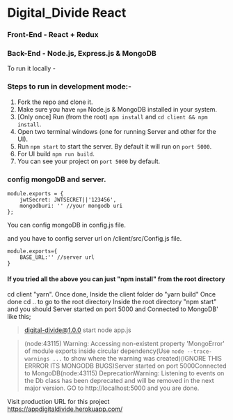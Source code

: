 # Digital_Divide React

### Front-End - React + Redux

### Back-End - Node.js, Express.js & MongoDB

To run it locally -

### Steps to run in development mode:-

1. Fork the repo and clone it.
2. Make sure you have `npm` Node.js & MongoDB installed in your system.
3. [Only once] Run (from the root) `npm install` and `cd client && npm install`.
4. Open two terminal windows (one for running Server and other for the UI).
5. Run `npm start` to start the server. By default it will run on `port 5000`.
6. For UI build `npm run build`.
7. You can see your project on `port 5000` by default.

### config mongoDB and server.
```
module.exports = {
    jwtSecret: JWTSECRET||'123456',
    mongodburi: '' //your mongodb uri
};
```
You can config mongoDB in config.js file.

and you have to config server url on /client/src/Config.js file.
```
module.exports={
    BASE_URL:'' //server url
}
```

#### If you tried all the above you can just "npm install" from the root directory ###
cd client "yarn". Once done,
Inside the client folder do "yarn build"
Once done cd .. to go to the root directory
Inside the root directory "npm start" and you should Server started on port 5000 and Connected to MongoDB' like this; 

> digital-divide@1.0.0 start
> node app.js

>(node:43115) Warning: Accessing non-existent property 'MongoError' of module exports inside circular dependency(Use `node --trace-warnings ...` to show where the warning was created)(IGNORE THIS ERRROR ITS MONGODB BUGS)Server started on port 5000Connected to MongoDB(node:43115) DeprecationWarning: Listening to events on the Db class has been deprecated and will be removed in the next major version.
GO to http://localhost:5000 and you are done.


Visit production URL for this project https://appdigitaldivide.herokuapp.com/
